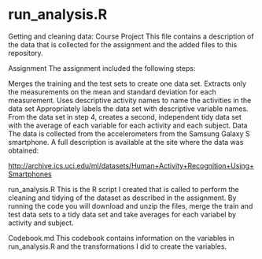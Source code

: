 # run_analysis.R

Getting and cleaning data: Course Project
This file contains a description of the data that is collected for the assignment and the added files to this repository.

Assignment
The assignment included the following steps:

Merges the training and the test sets to create one data set.
Extracts only the measurements on the mean and standard deviation for each measurement.
Uses descriptive activity names to name the activities in the data set
Appropriately labels the data set with descriptive variable names.
From the data set in step 4, creates a second, independent tidy data set with the average of each variable for each activity and each subject.
Data
The data is collected from the accelerometers from the Samsung Galaxy S smartphone. A full description is available at the site where the data was obtained:

http://archive.ics.uci.edu/ml/datasets/Human+Activity+Recognition+Using+Smartphones

run_analysis.R
This is the R script I created that is called to perform the cleaning and tidying of the dataset as described in the assignment. By running the code you will download and unzip the files, merge the train and test data sets to a tidy data set and take averages for each variabel by activity and subject.

Codebook.md
This codebook contains information on the variables in run_analysis.R and the transformations I did to create the variables.
